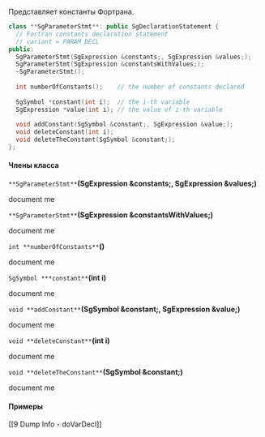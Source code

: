 Представляет константы Фортрана.

```cpp
class **SgParameterStmt**: public SgDeclarationStatement {
  // Fortran constants declaration statement
  // variant = PARAM_DECL
public:
  SgParameterStmt(SgExpression &constants;, SgExpression &values;);
  SgParameterStmt(SgExpression &constantsWithValues;);
  ~SgParameterStmt();
  
  int numberOfConstants();    // the number of constants declared
  
  SgSymbol *constant(int i);  // the i-th variable
  SgExpression *value(int i); // the value of i-th variable
  
  void addConstant(SgSymbol &constant;, SgExpression &value;);
  void deleteConstant(int i);
  void deleteTheConstant(SgSymbol &constant;);
};
```

#### Члены класса
`**SgParameterStmt**`**(SgExpression &constants;, SgExpression &values;)**

document me

`**SgParameterStmt**`**(SgExpression &constantsWithValues;)**

document me

`int **numberOfConstants**`**()**

document me

`SgSymbol ***constant**`**(int i)**

document me

`void **addConstant**`**(SgSymbol &constant;, SgExpression &value;)**

document me

`void **deleteConstant**`**(int i)**

document me

`void **deleteTheConstant**`**(SgSymbol &constant;)**

document me

#### Примеры
[[9 Dump Info - doVarDecl]]

